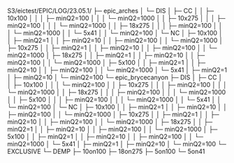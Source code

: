 S3/eictest/EPIC/LOG/23.05.1/
├─ epic_arches
│  └─ DIS
│     ├─ CC
│     │  ├─ 10x100
│     │  │  ├─ minQ2=100
│     │  │  └─ minQ2=1000
│     │  ├─ 10x275
│     │  │  ├─ minQ2=100
│     │  │  └─ minQ2=1000
│     │  ├─ 18x275
│     │  │  ├─ minQ2=100
│     │  │  └─ minQ2=1000
│     │  └─ 5x41
│     │     └─ minQ2=100
│     └─ NC
│        ├─ 10x100
│        │  ├─ minQ2=1
│        │  ├─ minQ2=10
│        │  ├─ minQ2=100
│        │  └─ minQ2=1000
│        ├─ 10x275
│        │  ├─ minQ2=1
│        │  ├─ minQ2=10
│        │  ├─ minQ2=100
│        │  └─ minQ2=1000
│        ├─ 18x275
│        │  ├─ minQ2=1
│        │  ├─ minQ2=10
│        │  ├─ minQ2=100
│        │  └─ minQ2=1000
│        ├─ 5x100
│        │  ├─ minQ2=1
│        │  ├─ minQ2=10
│        │  ├─ minQ2=100
│        │  └─ minQ2=1000
│        └─ 5x41
│           ├─ minQ2=1
│           ├─ minQ2=10
│           └─ minQ2=100
└─ epic_brycecanyon
   ├─ DIS
   │  ├─ CC
   │  │  ├─ 10x100
   │  │  │  └─ minQ2=100
   │  │  ├─ 10x275
   │  │  │  ├─ minQ2=100
   │  │  │  └─ minQ2=1000
   │  │  ├─ 18x275
   │  │  │  ├─ minQ2=100
   │  │  │  └─ minQ2=1000
   │  │  ├─ 5x100
   │  │  │  ├─ minQ2=100
   │  │  │  └─ minQ2=1000
   │  │  └─ 5x41
   │  │     └─ minQ2=100
   │  └─ NC
   │     ├─ 10x100
   │     │  ├─ minQ2=1
   │     │  ├─ minQ2=10
   │     │  ├─ minQ2=100
   │     │  └─ minQ2=1000
   │     ├─ 10x275
   │     │  ├─ minQ2=1
   │     │  ├─ minQ2=10
   │     │  ├─ minQ2=100
   │     │  └─ minQ2=1000
   │     ├─ 18x275
   │     │  ├─ minQ2=1
   │     │  ├─ minQ2=10
   │     │  ├─ minQ2=100
   │     │  └─ minQ2=1000
   │     ├─ 5x100
   │     │  ├─ minQ2=1
   │     │  ├─ minQ2=10
   │     │  ├─ minQ2=100
   │     │  └─ minQ2=1000
   │     └─ 5x41
   │        ├─ minQ2=1
   │        ├─ minQ2=10
   │        └─ minQ2=100
   └─ EXCLUSIVE
      └─ DEMP
         ├─ 10on100
         ├─ 18on275
         ├─ 5on100
         └─ 5on41
